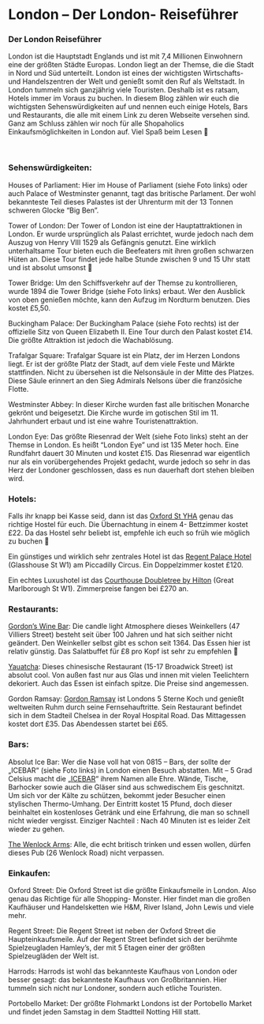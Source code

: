 # London – Der London- Reiseführer

[](http://www.jabbalab.com/blog/wp-content/uploads/2011/06/London.jpg)

### Der London Reiseführer

London ist die Hauptstadt Englands und ist mit 7,4 Millionen Einwohnern eine der größten Städte Europas. London liegt an der Themse, die die Stadt in Nord und Süd unterteilt. London ist eines der wichtigsten Wirtschafts- und Handelszentren der Welt und genießt somit den Ruf als Weltstadt. In London tummeln sich ganzjährig viele Touristen. Deshalb ist es ratsam, Hotels immer im Voraus zu buchen. In diesem Blog zählen wir euch die wichtigsten Sehenswürdigkeiten auf und nennen euch einige Hotels, Bars und Restaurants, die alle mit einem Link zu deren Webseite versehen sind. Ganz am Schluss zählen wir noch für alle Shopaholics Einkaufsmöglichkeiten in London auf. Viel Spaß beim Lesen 🙂

 

### Sehenswürdigkeiten:

[](http://www.jabbalab.com/blog/wp-content/uploads/2011/07/houses-of-parliament.jpg)Houses of Parliament: Hier im House of Parliament (siehe Foto links) oder auch Palace of Westminster genannt, tagt das britische Parlament. Der wohl bekannteste Teil dieses Palastes ist der Uhrenturm mit der 13 Tonnen schweren Glocke “Big Ben”.

Tower of London: Der Tower of London ist eine der Hauptattraktionen in London. Er wurde ursprünglich als Palast errichtet, wurde jedoch nach dem Auszug von Henry VIII 1529 als Gefängnis genutzt. Eine wirklich unterhaltsame Tour bieten euch die Beefeaters mit ihren großen schwarzen Hüten an. Diese Tour findet jede halbe Stunde zwischen 9 und 15 Uhr statt und ist absolut umsonst 🙂

[](http://www.jabbalab.com/blog/wp-content/uploads/2011/07/tower-bridge.jpg)[](http://www.jabbalab.com/blog/wp-content/uploads/2011/07/buckingham-palace1.jpg)Tower Bridge: Um den Schiffsverkehr auf der Themse zu kontrollieren, wurde 1894 die Tower Bridge (siehe Foto links) erbaut. Wer den Ausblick von oben genießen möchte, kann den Aufzug im Nordturm benutzen. Dies kostet £5,50.

Buckingham Palace: Der Buckingham Palace (siehe Foto rechts) ist der offizielle Sitz von Queen Elizabeth II. Eine Tour durch den Palast kostet £14. Die größte Attraktion ist jedoch die Wachablösung.

Trafalgar Square: Trafalgar Square ist ein Platz, der im Herzen Londons liegt. Er ist der größte Platz der Stadt, auf dem viele Feste und Märkte stattfinden. Nicht zu übersehen ist die Nelsonsäule in der Mitte des Platzes. Diese Säule erinnert an den Sieg Admirals Nelsons über die französiche Flotte.

Westminster Abbey: In dieser Kirche wurden fast alle britischen Monarche gekrönt und beigesetzt. Die Kirche wurde im gotischen Stil im 11. Jahrhundert erbaut und ist eine wahre Touristenattraktion.

[](http://www.jabbalab.com/blog/wp-content/uploads/2011/07/London-Eye.jpg)London Eye: Das größte Riesenrad der Welt (siehe Foto links) steht an der Themse in London. Es heißt “London Eye” und ist 135 Meter hoch. Eine Rundfahrt dauert 30 Minuten und kostet £15. Das Riesenrad war eigentlich nur als ein vorübergehendes Projekt gedacht, wurde jedoch so sehr in das Herz der Londoner geschlossen, dass es nun dauerhaft dort stehen bleiben wird.

### Hotels:

Falls ihr knapp bei Kasse seid, dann ist das [Oxford St YHA](http://www.yha.org.uk/find-accommodation/london/hostels/london-oxford-street/index.aspx) genau das richtige Hostel für euch. Die Übernachtung in einem 4- Bettzimmer kostet £22. Da das Hostel sehr beliebt ist, empfehle ich euch so früh wie möglich zu buchen 🙂

Ein günstiges und wirklich sehr zentrales Hotel ist das [Regent Palace Hotel](http://www.regentpalacehotel.co.uk/) (Glasshouse St W1) am Piccadilly Circus. Ein Doppelzimmer kostet £120.

Ein echtes Luxushotel ist das [Courthouse Doubletree by Hilton](http://www.courthouse-hotel.com/) (Great Marlborough St W1). Zimmerpreise fangen bei £270 an.

### Restaurants:

[Gordon’s Wine Bar](http://www.gordonswinebar.com/default.php): Die candle light Atmosphere dieses Weinkellers (47 Villiers Street) besteht seit über 100 Jahren und hat sich seither nicht geändert. Den Weinkeller selbst gibt es schon seit 1364. Das Essen hier ist relativ günstig. Das Salatbuffet für £8 pro Kopf ist sehr zu empfehlen 🙂

[Yauatcha](http://www.yauatcha.com/): Dieses chinesische Restaurant (15-17 Broadwick Street) ist absolut cool. Von außen fast nur aus Glas und innen mit vielen Teelichtern dekoriert. Auch das Essen ist einfach spitze. Die Preise sind angemessen.

Gordon Ramsay: [Gordon Ramsay](http://www.gordonramsay.com/index2.html) ist Londons 5 Sterne Koch und genießt weltweiten Ruhm durch seine Fernsehauftritte. Sein Restaurant befindet sich in dem Stadteil Chelsea in der Royal Hospital Road. Das Mittagessen kostet dort £35. Das Abendessen startet bei £65.

### Bars:

[](http://www.jabbalab.com/blog/wp-content/uploads/2011/07/absolut_icebar_london.jpg)Absolut Ice Bar: Wer die Nase voll hat von 0815 – Bars, der sollte der „ICEBAR“ (siehe Foto links) in London einen Besuch abstatten. Mit – 5 Grad Celsius macht die „[ICEBAR](http://www.belowzerolondon.com/)“ ihrem Namen alle Ehre. Wände, Tische, Barhocker sowie auch die Gläser sind aus schwedischem Eis geschnitzt. Um sich vor der Kälte zu schützen, bekommt jeder Besucher einen stylischen Thermo-Umhang. Der Eintritt kostet 15 Pfund, doch dieser beinhaltet ein kostenloses Getränk und eine Erfahrung, die man so schnell nicht wieder vergisst. Einziger Nachteil : Nach 40 Minuten ist es leider Zeit wieder zu gehen.

[The Wenlock Arms](http://www.wenlock-arms.co.uk/): Alle, die echt britisch trinken und essen wollen, dürfen dieses Pub (26 Wenlock Road) nicht verpassen.

### Einkaufen:

Oxford Street: Die Oxford Street ist die größte Einkaufsmeile in London. Also genau das Richtige für alle Shopping- Monster. Hier findet man die großen Kaufhäuser und Handelsketten wie H&M, River Island, John Lewis und viele mehr.

Regent Street: Die Regent Street ist neben der Oxford Street die Haupteinkaufsmeile. Auf der Regent Street befindet sich der berühmte Spielzeugladen Hamley’s, der mit 5 Etagen einer der größten Spielzeugläden der Welt ist.

Harrods: Harrods ist wohl das bekannteste Kaufhaus von London oder besser gesagt: das bekannteste Kaufhaus von Großbritannien. Hier tummeln sich nicht nur Londoner, sondern auch etliche Touristen.

Portobello Market: Der größte Flohmarkt Londons ist der Portobello Market und findet jeden Samstag in dem Stadtteil Notting Hill statt.
